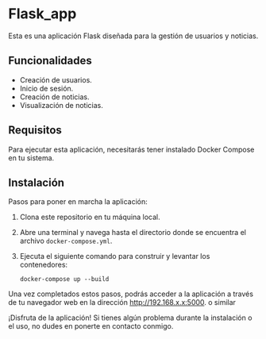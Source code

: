 # Flask_app

Esta es una aplicación Flask diseñada para la gestión de usuarios y noticias.

## Funcionalidades

- Creación de usuarios.
- Inicio de sesión.
- Creación de noticias.
- Visualización de noticias.

## Requisitos

Para ejecutar esta aplicación, necesitarás tener instalado Docker Compose en tu sistema.

## Instalación

Pasos para poner en marcha la aplicación:

1. Clona este repositorio en tu máquina local.
2. Abre una terminal y navega hasta el directorio donde se encuentra el archivo `docker-compose.yml`.
3. Ejecuta el siguiente comando para construir y levantar los contenedores:

    ```
    docker-compose up --build
    ```

Una vez completados estos pasos, podrás acceder a la aplicación a través de tu navegador web en la dirección http://192.168.x.x:5000. o similar

¡Disfruta de la aplicación! Si tienes algún problema durante la instalación o el uso, no dudes en ponerte en contacto conmigo.
